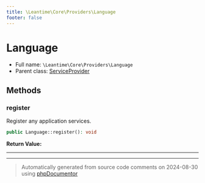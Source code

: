 ```yaml
---
title: \Leantime\Core\Providers\Language
footer: false
---
```


# Language





* Full name: `\Leantime\Core\Providers\Language`
* Parent class: [ServiceProvider](../../../../classes.md)



## Methods

### register

Register any application services.

```php
public Language::register(): void
```









**Return Value:**





---


---
> Automatically generated from source code comments on 2024-08-30 using [phpDocumentor](http://www.phpdoc.org/)
